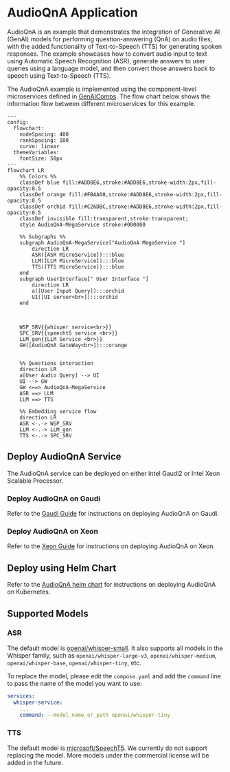 # AudioQnA Application

AudioQnA is an example that demonstrates the integration of Generative AI (GenAI) models for performing question-answering (QnA) on audio files, with the added functionality of Text-to-Speech (TTS) for generating spoken responses. The example showcases how to convert audio input to text using Automatic Speech Recognition (ASR), generate answers to user queries using a language model, and then convert those answers back to speech using Text-to-Speech (TTS).

The AudioQnA example is implemented using the component-level microservices defined in [GenAIComps](https://github.com/opea-project/GenAIComps). The flow chart below shows the information flow between different microservices for this example.

```mermaid
---
config:
  flowchart:
    nodeSpacing: 400
    rankSpacing: 100
    curve: linear
  themeVariables:
    fontSize: 50px
---
flowchart LR
    %% Colors %%
    classDef blue fill:#ADD8E6,stroke:#ADD8E6,stroke-width:2px,fill-opacity:0.5
    classDef orange fill:#FBAA60,stroke:#ADD8E6,stroke-width:2px,fill-opacity:0.5
    classDef orchid fill:#C26DBC,stroke:#ADD8E6,stroke-width:2px,fill-opacity:0.5
    classDef invisible fill:transparent,stroke:transparent;
    style AudioQnA-MegaService stroke:#000000

    %% Subgraphs %%
    subgraph AudioQnA-MegaService["AudioQnA MegaService "]
        direction LR
        ASR([ASR MicroService]):::blue
        LLM([LLM MicroService]):::blue
        TTS([TTS MicroService]):::blue
    end
    subgraph UserInterface[" User Interface "]
        direction LR
        a([User Input Query]):::orchid
        UI([UI server<br>]):::orchid
    end



    WSP_SRV{{whisper service<br>}}
    SPC_SRV{{speecht5 service <br>}}
    LLM_gen{{LLM Service <br>}}
    GW([AudioQnA GateWay<br>]):::orange


    %% Questions interaction
    direction LR
    a[User Audio Query] --> UI
    UI --> GW
    GW <==> AudioQnA-MegaService
    ASR ==> LLM
    LLM ==> TTS

    %% Embedding service flow
    direction LR
    ASR <-.-> WSP_SRV
    LLM <-.-> LLM_gen
    TTS <-.-> SPC_SRV

```

## Deploy AudioQnA Service

The AudioQnA service can be deployed on either Intel Gaudi2 or Intel Xeon Scalable Processor.

### Deploy AudioQnA on Gaudi

Refer to the [Gaudi Guide](./docker_compose/intel/hpu/gaudi/README.md) for instructions on deploying AudioQnA on Gaudi.

### Deploy AudioQnA on Xeon

Refer to the [Xeon Guide](./docker_compose/intel/cpu/xeon/README.md) for instructions on deploying AudioQnA on Xeon.

## Deploy using Helm Chart

Refer to the [AudioQnA helm chart](./kubernetes/helm/README.md) for instructions on deploying AudioQnA on Kubernetes.

## Supported Models

### ASR

The default model is [openai/whisper-small](https://huggingface.co/openai/whisper-small). It also supports all models in the Whisper family, such as `openai/whisper-large-v3`, `openai/whisper-medium`, `openai/whisper-base`, `openai/whisper-tiny`, etc.

To replace the model, please edit the `compose.yaml` and add the `command` line to pass the name of the model you want to use:

```yaml
services:
  whisper-service:
    ...
    command: --model_name_or_path openai/whisper-tiny
```

### TTS

The default model is [microsoft/SpeechT5](https://huggingface.co/microsoft/speecht5_tts). We currently do not support replacing the model. More models under the commercial license will be added in the future.
